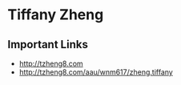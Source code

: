 # Tiffany Zheng

## Important Links

- http://tzheng8.com
- http://tzheng8.com/aau/wnm617/zheng.tiffany